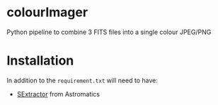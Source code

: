 # colourImager
Python pipeline to combine 3 FITS files into a single colour JPEG/PNG

# Installation
In addition to the `requirement.txt` will need to have:
- [SExtractor](http://www.astromatic.net/software/sextractor) from Astromatics


